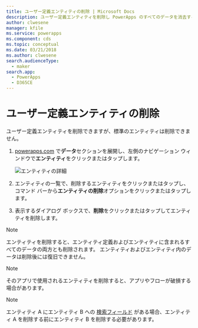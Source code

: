 ```yaml
---
title: ユーザー定義エンティティの削除 | Microsoft Docs
description: ユーザー定義エンティティを削除し PowerApps のすべてのデータを消去する方法に関する詳細な手順
author: clwesene
manager: kfile
ms.service: powerapps
ms.component: cds
ms.topic: conceptual
ms.date: 03/21/2018
ms.author: clwesene
search.audienceType:
  - maker
search.app:
  - PowerApps
  - D365CE
---
```


# <a name="delete-a-custom-entity"></a>ユーザー定義エンティティの削除
ユーザー定義エンティティを削除できますが、標準のエンティティは削除できません。

1. [powerapps.com](https://web.powerapps.com/?utm_source=padocs&utm_medium=linkinadoc&utm_campaign=referralsfromdoc) で**データ**セクションを展開し、左側のナビゲーション ウィンドウで**エンティティ**をクリックまたはタップします。

    ![エンティティの詳細](./media/data-platform-cds-create-entity/entitylist.png "エンティティ リスト")

2. エンティティの一覧で、削除するエンティティをクリックまたはタップし、コマンド バーから**エンティティの削除**オプションをクリックまたはタップします。

3. 表示するダイアログ ボックスで、**削除**をクリックまたはタップしてエンティティを削除します。

>[!NOTE]
>エンティティを削除すると、エンティティ定義およびエンティティに含まれるすべてのデータの両方とも削除されます。 エンティティおよびエンティティ内のデータは削除後には復旧できません。

>[!NOTE]
>そのアプリで使用されるエンティティを削除すると、アプリやフローが破損する場合があります。

>[!NOTE]
>エンティティ A にエンティティ B への [検索フィールド](data-platform-entity-lookup.md) がある場合、エンティティ A を削除する前にエンティティ B を削除する必要があります。


